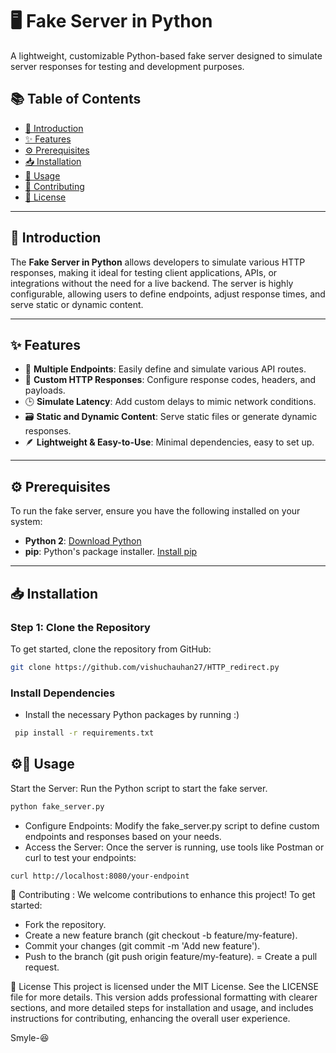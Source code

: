 # 🖥️ Fake Server in Python

A lightweight, customizable Python-based fake server designed to simulate server responses for testing and development purposes.

## 📚 **Table of Contents**

- [📜 Introduction](#-introduction)
- [✨ Features](#-features)
- [⚙️ Prerequisites](#-prerequisites)
- [📥 Installation](#installation)
- [🚀 Usage](#usage)
- [🤝 Contributing](#contributing)
- [📝 License](#license)


---

## 📜 Introduction
The **Fake Server in Python** allows developers to simulate various HTTP responses, making it ideal for testing client applications, APIs, or integrations without the need for a live backend. The server is highly configurable, allowing users to define endpoints, adjust response times, and serve static or dynamic content.

---

## ✨ Features
- 📍 **Multiple Endpoints**: Easily define and simulate various API routes.
- 🔧 **Custom HTTP Responses**: Configure response codes, headers, and payloads.
- 🕒 **Simulate Latency**: Add custom delays to mimic network conditions.
- 🗃 **Static and Dynamic Content**: Serve static files or generate dynamic responses.
- 🪶 **Lightweight & Easy-to-Use**: Minimal dependencies, easy to set up.

---

## ⚙️ Prerequisites
To run the fake server, ensure you have the following installed on your system:
- **Python 2**: [Download Python](https://www.python.org/downloads/release/python-272/)
- **pip**: Python's package installer. [Install pip](https://pip.pypa.io/en/stable/)

---

## 📥 Installation

### Step 1: Clone the Repository
To get started, clone the repository from GitHub:
```bash
git clone https://github.com/vishuchauhan27/HTTP_redirect.py
```

###  Install Dependencies
- Install the necessary Python packages by running :)
```bash
 pip install -r requirements.txt
```
## ⚙🚀 Usage

Start the Server: Run the Python script to start the fake server.
```bash
python fake_server.py
```

- Configure Endpoints: Modify the fake_server.py script to define custom endpoints and responses based on your needs.
- Access the Server: Once the server is running, use tools like Postman or curl to test your endpoints:

```bash
curl http://localhost:8080/your-endpoint
```
🤝 Contributing :
We welcome contributions to enhance this project! To get started:

- Fork the repository.
- Create a new feature branch (git checkout -b feature/my-feature).
- Commit your changes (git commit -m 'Add new feature').
- Push to the branch (git push origin feature/my-feature).
= Create a pull request.

📝 License
This project is licensed under the MIT License. See the LICENSE file for more details.
This version adds professional formatting with clearer sections, and more detailed steps for installation and usage, and includes instructions for contributing, enhancing the overall user experience.


Smyle-😆


